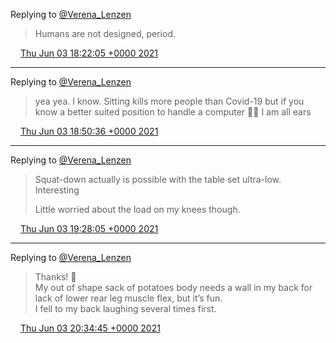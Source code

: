 Replying to [@Verena\_Lenzen](https://twitter.com/Verena_Lenzen/status/1400391485196050432)

> Humans are not designed, period\.

<img src="../../media/tweet.ico" width="12" /> [Thu Jun 03 18:22:05 +0000 2021](https://twitter.com/DromerDenker/status/1400518164350386177)

----

Replying to [@Verena\_Lenzen](https://twitter.com/Verena_Lenzen/status/1400521741739376645)

> yea yea\. I know\. Sitting kills more people than Covid\-19 but if you know a better suited position to handle a computer 👨‍💻 I am all ears

<img src="../../media/tweet.ico" width="12" /> [Thu Jun 03 18:50:36 +0000 2021](https://twitter.com/DromerDenker/status/1400525340246675460)

----

Replying to [@Verena\_Lenzen](https://twitter.com/Verena_Lenzen/status/1400528855991992320)

> Squat\-down actually is possible with the table set ultra\-low\.  Interesting   
>   
> Little worried about the load on my knees though\.

<img src="../../media/tweet.ico" width="12" /> [Thu Jun 03 19:28:05 +0000 2021](https://twitter.com/DromerDenker/status/1400534775052578816)

----

Replying to [@Verena\_Lenzen](https://twitter.com/Verena_Lenzen/status/1400541285216362500)

> Thanks\! 🙏   
> My out of shape sack of potatoes body needs a wall in my back for lack of lower rear leg muscle flex, but it’s fun\.  
> I fell to my back laughing several times first\.

<img src="../../media/tweet.ico" width="12" /> [Thu Jun 03 20:34:45 +0000 2021](https://twitter.com/DromerDenker/status/1400551549856780290)
